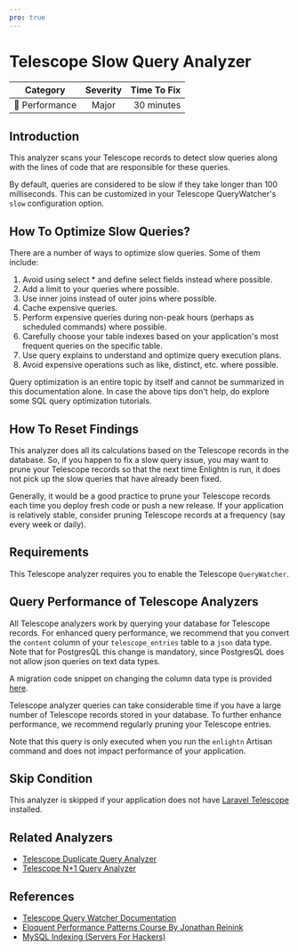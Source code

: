 ```yaml
---
pro: true
---
```


# Telescope Slow Query Analyzer <Badge text="PRO" type="tip"/>

| Category       | Severity   | Time To Fix  |
| -------------  |:----------:| ------------:|
| :rocket: Performance | Major | 30 minutes  |

## Introduction

This analyzer scans your Telescope records to detect slow queries along with the lines of code that are responsible for these queries.

By default, queries are considered to be slow if they take longer than 100 milliseconds. This can be customized in your Telescope QueryWatcher's `slow` configuration option.

## How To Optimize Slow Queries?

There are a number of ways to optimize slow queries. Some of them include:

1. Avoid using select * and define select fields instead where possible.
2. Add a limit to your queries where possible.
3. Use inner joins instead of outer joins where possible.
4. Cache expensive queries.
5. Perform expensive queries during non-peak hours (perhaps as scheduled commands) where possible.
6. Carefully choose your table indexes based on your application's most frequent queries on the specific table.
7. Use query explains to understand and optimize query execution plans.
8. Avoid expensive operations such as like, distinct, etc. where possible.

Query optimization is an entire topic by itself and cannot be summarized in this documentation alone. In case the above tips don't help, do explore some SQL query optimization tutorials.

## How To Reset Findings

This analyzer does all its calculations based on the Telescope records in the database. So, if you happen to fix a slow query issue, you may want to prune your Telescope records so that the next time Enlightn is run, it does not pick up the slow queries that have already been fixed.

Generally, it would be a good practice to prune your Telescope records each time you deploy fresh code or push a new release. If your application is relatively stable, consider pruning Telescope records at a frequency (say every week or daily).

## Requirements

This Telescope analyzer requires you to enable the Telescope `QueryWatcher`.

## Query Performance of Telescope Analyzers

All Telescope analyzers work by querying your database for Telescope records. For enhanced query performance, we recommend that you convert the `content` column of your `telescope_entries` table to a `json` data type. Note that for PostgresQL this change is mandatory, since PostgresQL does not allow json queries on text data types.

A migration code snippet on changing the column data type is provided [here](/performance/telescope-cache-hit-ratio-analyzer.html#special-note-for-performance-of-telescope-analyzers).

Telescope analyzer queries can take considerable time if you have a large number of Telescope records stored in your database. To further enhance performance, we recommend regularly pruning your Telescope entries. 

Note that this query is only executed when you run the `enlightn` Artisan command and does not impact performance of your application.

## Skip Condition

This analyzer is skipped if your application does not have [Laravel Telescope](https://laravel.com/docs/telescope) installed.

## Related Analyzers

- [Telescope Duplicate Query Analyzer](/docs/performance/telescope-duplicate-query-analyzer)
- [Telescope N+1 Query Analyzer](/docs/performance/telescope-nplusone-query-analyzer)

## References

- [Telescope Query Watcher Documentation](https://laravel.com/docs/telescope#query-watcher)
- [Eloquent Performance Patterns Course By Jonathan Reinink](https://eloquent-course.reinink.ca/)
- [MySQL Indexing (Servers For Hackers)](https://serversforhackers.com/laravel-perf/mysql-indexing-one)